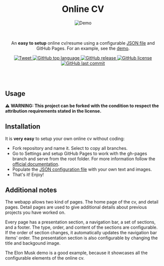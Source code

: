 <h1 align="center">
  Online CV
</h1>
<div align="center">
  <img alt="Demo" src="https://i.imgur.com/hmhaUqP.gif" />
</div>
</br></br>
<p align="center">
  An <b>easy to setup</b> online cv/resume using a configurable <a href="https://github.com/alfredonuhe/online-cv/blob/gh-pages/config.json">JSON file</a> and GitHub Pages. For an example, see the <a href="https://alfredonuhe.github.io/online-cv/">demo</a>.
</p>
<p align="center">
  <a href="https://twitter.com/intent/tweet?text=An%20easy%20to%20set%20up%20personal%20website%20using%20a%20JSON%20configuration%20file:%20&url=https://github.com/alfredonuhe/online-cv" target="_blank">
    <img src="https://img.shields.io/twitter/url/https/shields.io.svg?style=social" alt="Tweet" />
  </a>
  <a href="" target="_blank">
    <img src="https://img.shields.io/github/languages/top/alfredonuhe/online-cv.svg?style=popout-square" alt="GitHub top language" />
  </a>
  <a href="" target="_blank">
    <img src="https://img.shields.io/github/release/alfredonuhe/online-cv.svg?style=popout-square" alt="GitHub release" />
  </a>
  <a href="" target="_blank">
    <img src="https://img.shields.io/github/license/alfredonuhe/online-cv.svg?style=popout-square" alt="GitHub license" />
  </a>
  <a href="" target="_blank">
    <img src="https://img.shields.io/github/last-commit/alfredonuhe/online-cv.svg?style=popout-square" alt="GitHub last commit" />
  </a>
</p>
</br></br>

## Usage

:warning: **WARNING: This project can be forked with the condition to respect the attribution requirements stated in the license.**

## Installation

It is **very easy** to setup your own online cv without coding:

* Fork repository and name it. Select to copy all branches.
* Go to Settings and setup GitHub Pages to work with the gh-pages branch and serve from the root folder. For more information follow the [official documentation](https://docs.github.com/en/pages/getting-started-with-github-pages/configuring-a-publishing-source-for-your-github-pages-site#publishing-from-a-branch).
* Populate the [JSON configuration file](https://github.com/alfredonuhe/online-cv/blob/gh-pages/config.json) with your own text and images.
* That's it! Enjoy!

## Additional notes

The webapp allows two kind of pages. The home page of the cv, and detail pages. Detail pages are used to give additional details about previous projects you have worked on.

Every page has a presentation section, a navigation bar, a set of sections, and a footer. The type, order, and content of the sections are configurable. If the order of section changes, it automatically updates the navigation bar items' order. The presentation section is also configurable by changing the title and backgound image.

The Elon Musk demo is a good example, because it showcases all the configurable elements of the online cv.
